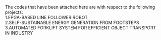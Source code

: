 

The codes that have been attached here are with respect to the following projects:<br>
1.FPGA-BASED LINE FOLLOWER ROBOT<br>
2.SELF-SUSTAINABLE ENERGY GENERATION FROM FOOTSTEPS<br>
3.AUTOMATED FORKLIFT SYSTEM FOR EFFICIENT OBJECT TRANSPORT IN INDUSTRY
